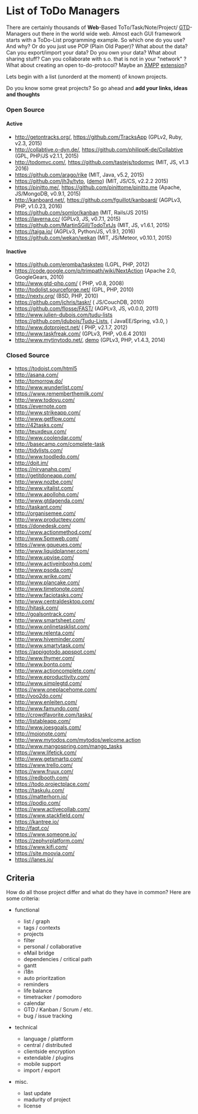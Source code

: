 # List of ToDo Managers

There are certainly thousands of **Web**-Based ToTo/Task/Note/Project/
[GTD](https://en.wikipedia.org/wiki/Getting_Things_Done)-Managers
out there in the world wide web.
Almost each GUI framework starts with a ToDo-List programming example.
So which one do you use? And why? Or do you just use POP (Plain Old Paper)?
What about the data? Can you export/import your data? Do you own your data?
What about sharing stuff? Can you collaborate with s.o. that is not in your
"network" ?
What about creating an open to-do-protocol? Maybe an [XMPP](http://xmpp.org)
[extension](http://xmpp.org/xmpp-protocols/xmpp-extensions/)?

Lets begin with a list (unorderd at the moment) of known projects.

Do you know some great projects?
So go ahead and **add your links, ideas and thoughts**

### Open Source

#### Active

- http://getontracks.org/,
  https://github.com/TracksApp                        (GPLv2,      Ruby, v2.3,             2015)
- http://collabtive.o-dyn.de/,
  https://github.com/philippK-de/Collabtive           (GPL,        PHP/JS         v2.1.1,  2015)
- http://todomvc.com/,
  https://github.com/tastejs/todomvc                  (MIT,        JS,            v1.3     2016)
- https://github.com/arago/rike                       (MIT,        Java,          v5.2,    2015)
- https://github.com/jh3y/tyto,
  ([demo](http://jh3y.github.io/tyto))                (MIT,        JS/CS,         v2.2.2   2015)
- https://pinitto.me/,
  https://github.com/pinittome/pinitto.me             (Apache,     JS/MongoDB,    v0.9.1,  2015)
- http://kanboard.net/,
  https://github.com/fguillot/kanboard/               (AGPLv3,     PHP,           v1.0.23, 2016)
- https://github.com/somlor/kanban                    (MIT,        Rails/JS                2015)
- https://laverna.cc/                                 (GPLv3,      JS,            v0.7.1,  2015)
- https://github.com/MartinSGill/TodoTxtJs            (MIT,        JS,            v1.6.1,  2015)
- https://taiga.io/                                   (AGPLv3,     Python/JS,     v1.9.1,  2016)
- https://github.com/wekan/wekan                      (MIT,        JS/Meteor,     v0.10.1, 2015)

#### Inactive

- https://github.com/eromba/taskstep                  (LGPL,       PHP,                    2012)
- https://code.google.com/p/trimpath/wiki/NextAction  (Apache 2.0, GoogleGears,            2010)
- http://www.gtd-php.com/                             (            PHP,           v0.8,    2008)
- http://todolist.sourceforge.net/                    (GPL,        PHP,                    2010)
- http://nexty.org/                                   (BSD,        PHP,                    2010)
- https://github.com/jchris/taskr/                    (            JS/CouchDB,             2010)
- https://github.com/flosse/FAST/                     (AGPLv3,     JS,            v0.0.0,  2011)
- http://www.julien-dubois.com/tudu-lists
  https://github.com/jdubois/Tudu-Lists,              (            JavaEE/Spring, v3.0,        )
- http://www.dotproject.net/                          (            PHP,           v2.1.7,  2012)
- http://www.taskfreak.com/                           (GPLv3,      PHP,           v0.6.4   2010)
- http://www.mytinytodo.net/,
  [demo](http://www.mytinytodo.net/demo/)             (GPLv3,      PHP,           v1.4.3,  2014)


### Closed Source

- https://todoist.com/html5
- http://asana.com/
- http://tomorrow.do/
- http://www.wunderlist.com/
- https://www.rememberthemilk.com/
- http://www.todoyu.com/
- https://evernote.com
- http://www.strikeapp.com/
- http://www.getflow.com/
- http://42tasks.com/
- http://teuxdeux.com/
- http://www.coolendar.com/
- http://basecamp.com/complete-task
- http://tidylists.com/
- http://www.toodledo.com/
- http://doit.im/
- https://nirvanahq.com/
- http://getitdoneapp.com/
- http://www.nozbe.com/
- http://www.vitalist.com/
- http://www.apollohq.com/
- http://www.gtdagenda.com/
- http://taskant.com/
- http://organisemee.com/
- http://www.producteev.com/
- https://donedesk.com/
- http://www.actionmethod.com/
- http://www.5pmweb.com/
- https://www.gqueues.com/
- http://www.liquidplanner.com/
- http://www.upvise.com/
- http://www.activeinboxhq.com/
- http://www.psoda.com/
- http://www.wrike.com/
- http://www.plancake.com/
- http://www.timetonote.com/
- http://www.faciotasks.com/
- http://www.centraldesktop.com/
- http://hitask.com/
- http://goalsontrack.com/
- http://www.smartsheet.com/
- http://www.onlinetasklist.com/
- http://www.relenta.com/
- http://www.hiveminder.com/
- http://www.smartytask.com/
- https://appigotodo.appspot.com/
- http://www.thymer.com/
- http://www.bontq.com/
- http://www.actioncomplete.com/
- http://www.eproductivity.com/
- http://www.simplegtd.com/
- https://www.oneplacehome.com/
- http://voo2do.com/
- http://www.enleiten.com/
- http://www.famundo.com/
- http://crowdfavorite.com/tasks/
- http://listableapp.com/
- http://www.joesgoals.com/
- http://mojonote.com/
- http://www.mytodos.com/mytodos/welcome.action
- http://www.mangospring.com/mango_tasks
- https://www.lifetick.com/
- http://www.getsmartq.com/
- https://www.trello.com/
- https://www.fruux.com/
- https://redbooth.com/
- https://todo.projectplace.com/
- https://taskulu.com/
- https://matterhorn.io/
- https://podio.com/
- https://www.activecollab.com/
- https://www.stackfield.com/
- https://kantree.io/
- http://faqt.co/
- https://www.someone.io/
- https://zephyrplatform.com/
- https://www.kifi.com/
- https://site.moovia.com/
- https://lanes.io/

## Criteria

How do all those project differ and what do they have in common?
Here are some criteria:

- functional
    - list / graph
    - tags / contexts
    - projects
    - filter
    - personal / collaborative
    - eMail bridge
    - dependencies / critical path
    - gantt
    - i18n
    - auto prioritzation
    - reminders
    - life balance
    - timetracker / pomodoro
    - calendar
    - GTD / Kanban / Scrum / etc.
    - bug / issue tracking

- technical
    - language / plattform
    - central / distributed
    - clientside encryption
    - extendable / plugins
    - mobile support
    - import / export

- misc.
    - last update
    - madurity of project
    - license

